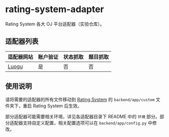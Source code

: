 # rating-system-adapter

Rating System 各大 OJ 平台适配器（实验仓库）。

## 适配器列表

| 适配器网站 | 账户验证 | 状态抓取 | 题目抓取 |
| --- | --- | --- | --- |
| [Luogu](https://www.luogu.com.cn/) | 是 | 否 | 否 |

## 使用说明

请将需要的适配器的所有文件移动到 [Rating System](https://github.com/ZnPdCo/rating-system) 的 `backend/app/custom` 文件夹下，重启 Rating System 后生效。

部分适配器可能需要相关环境，详见各适配器目录下 README 中的 `环境` 部分。部分适配器支持自定义配置，相关配置选项可以在 `backend/app/config.py` 中修改。